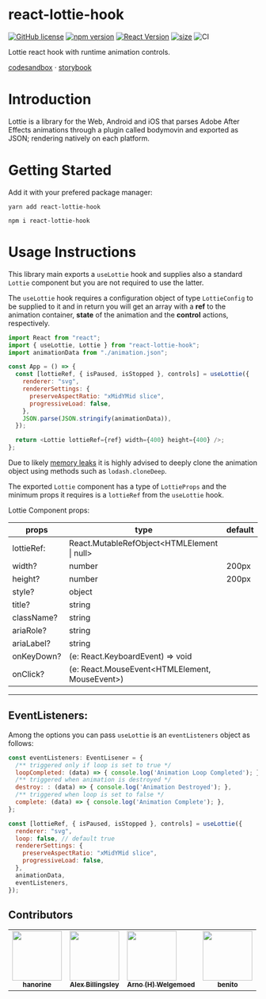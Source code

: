 # react-lottie-hook

[size]: https://packagephobia.com/badge?p=react-lottie-hook
[size-url]: https://packagephobia.com/result?p=react-lottie-hook

[![GitHub license](https://img.shields.io/badge/license-MIT-blue.svg)](https://github.com/facebook/react/blob/master/LICENSE)
[![npm version](https://img.shields.io/static/v1?label=npm&message=v0.5.0&color=informational)](https://www.npmjs.com/package/react-lottie-hook)
[![React Version](https://img.shields.io/static/v1?label=react&message=>=16.8|>=17&color=informational)](https://github.com/facebook/react/blob/master/CHANGELOG.md)
[![size][size]][size-url]
![CI](https://github.com/JaysQubeXon/react-lottie-hook/workflows/Continuous%20Integration/badge.svg?branch=master)

Lottie react hook with runtime animation controls.

[codesandbox](https://codesandbox.io/s/lottie-with-hooks-ft8dl) &middot;
[storybook](https://JaysQubeXon.github.io/react-lottie-hook)

# Introduction

Lottie is a library for the Web, Android and iOS that parses Adobe After Effects animations through a plugin called bodymovin and exported as JSON; rendering natively on each platform.

# Getting Started

Add it with your prefered package manager:

```
yarn add react-lottie-hook

npm i react-lottie-hook
```

# Usage Instructions

This library main exports a `useLottie` hook and supplies also a standard `Lottie` component but you are not required to use the latter.

The `useLottie` hook requires a configuration object of type `LottieConfig` to be supplied to it and in return you will get an array with a **ref** to the animation container, **state** of the animation and the **control** actions, respectively.

```javascript
import React from "react";
import { useLottie, Lottie } from "react-lottie-hook";
import animationData from "./animation.json";

const App = () => {
  const [lottieRef, { isPaused, isStopped }, controls] = useLottie({
    renderer: "svg",
    rendererSettings: {
      preserveAspectRatio: "xMidYMid slice",
      progressiveLoad: false,
    },
    JSON.parse(JSON.stringify(animationData)),
  });

  return <Lottie lottieRef={ref} width={400} height={400} />;
};
```

Due to likely [memory leaks](https://github.com/airbnb/lottie-web/issues/1933) it is highly advised to deeply clone the animation object using methods such as `lodash.cloneDeep`. 

The exported `Lottie` component has a type of `LottieProps` and the minimum props it requires is a `lottieRef` from the `useLottie` hook.

Lottie Component props:

| props      | type                                           | default |
| ---------- | ---------------------------------------------- | ------- |
| lottieRef: | React.MutableRefObject<HTMLElement \| null>    |         |
| width?     | number                                         | 200px   |
| height?    | number                                         | 200px   |
| style?     | object                                         |         |
| title?     | string                                         |         |
| className? | string                                         |         |
| ariaRole?  | string                                         |         |
| ariaLabel? | string                                         |         |
| onKeyDown? | (e: React.KeyboardEvent) => void               |         |
| onClick?   | (e: React.MouseEvent<HTMLElement, MouseEvent>) |         |

---

## EventListeners:

Among the options you can pass `useLottie` is an `eventListeners` object as follows:

```javascript
const eventListeners: EventLisener = {
  /** triggered only if loop is set to true */
  loopCompleted: (data) => { console.log('Animation Loop Completed'); },
  /** triggered when animation is destroyed */
  destroy: : (data) => { console.log('Animation Destroyed'); },
  /** triggered when loop is set to false */
  complete: (data) => { console.log('Animation Complete'); },
};

const [lottieRef, { isPaused, isStopped }, controls] = useLottie({
  renderer: "svg",
  loop: false, // default true
  rendererSettings: {
    preserveAspectRatio: "xMidYMid slice",
    progressiveLoad: false,
  },
  animationData,
  eventListeners,
});

```

## Contributors

<!-- ALL-CONTRIBUTORS-LIST:START - Do not remove or modify this section -->
<table>
  <tr>
    <td align="center">
      <a href="https://github.com/hanorine"><img src="https://avatars1.githubusercontent.com/u/18309230?v=4" width="100px;" alt=""/><br /><sub><b>hanorine</b></sub></a>
    </td>
    <td align="center">
      <a href="https://github.com/abillingsley"><img src="https://avatars2.githubusercontent.com/u/1089907?s=400&u=425b74a95749d8831befd8b33f10b7b2eb355d23&v=4" width="100px;" alt=""/><br /><sub><b>Alex Billingsley</b></sub></a>
    </td>
    <td>
      <a href="https://github.com/ahwelgemoed"><img src="https://avatars1.githubusercontent.com/u/29273599?s=400&v=4" width="100px;" alt=""/><br /><sub><b>Arno (H) Welgemoed</b></sub></a>
    </td>
    <td align="center">
      <a href="https://github.com/benitogf"><img src="https://avatars.githubusercontent.com/u/1633813?v=4" width="100px;" alt=""/><br /><sub><b>benito</b></sub></a>
    </td>
  </tr>
</table>
